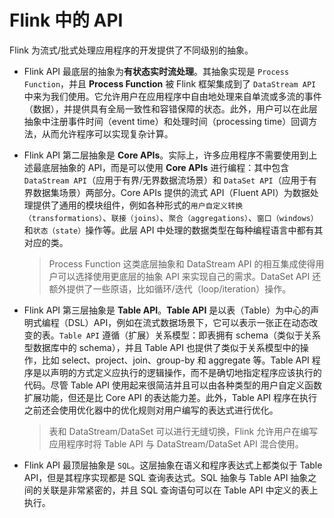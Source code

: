 # Flink 中的 API

Flink 为流式/批式处理应用程序的开发提供了不同级别的抽象。

- Flink API 最底层的抽象为**有状态实时流处理**。其抽象实现是 `Process Function`，并且 **Process Function** 被 Flink 框架集成到了 `DataStream API` 中来为我们使用。它允许用户在应用程序中自由地处理来自单流或多流的事件（数据），并提供具有全局一致性和容错保障的状态。此外，用户可以在此层抽象中注册事件时间（event time）和处理时间（processing time）回调方法，从而允许程序可以实现复杂计算。

- Flink API 第二层抽象是 **Core APIs**。实际上，许多应用程序不需要使用到上述最底层抽象的 API，而是可以使用 **Core APIs** 进行编程：其中包含 `DataStream API`（应用于有界/无界数据流场景）和 `DataSet API`（应用于有界数据集场景）两部分。Core APIs 提供的流式 API（Fluent API）为数据处理提供了通用的模块组件，例如各种形式的`用户自定义转换（transformations）`、`联接（joins）`、`聚合（aggregations）`、`窗口（windows）`和`状态（state）`操作等。此层 API 中处理的数据类型在每种编程语言中都有其对应的类。
    > Process Function 这类底层抽象和 DataStream API 的相互集成使得用户可以选择使用更底层的抽象 API 来实现自己的需求。DataSet API 还额外提供了一些原语，比如循环/迭代（loop/iteration）操作。

- Flink API 第三层抽象是 **Table API**。**Table API** 是以表（Table）为中心的声明式编程（DSL）API，例如在流式数据场景下，它可以表示一张正在动态改变的表。`Table API` 遵循（扩展）关系模型：即表拥有 schema（类似于关系型数据库中的 schema），并且 Table API 也提供了类似于关系模型中的操作，比如 select、project、join、group-by 和 aggregate 等。Table API 程序是以声明的方式定义应执行的逻辑操作，而不是确切地指定程序应该执行的代码。尽管 Table API 使用起来很简洁并且可以由各种类型的用户自定义函数扩展功能，但还是比 Core API 的表达能力差。此外，Table API 程序在执行之前还会使用优化器中的优化规则对用户编写的表达式进行优化。
    >表和 DataStream/DataSet 可以进行无缝切换，Flink 允许用户在编写应用程序时将 Table API 与 DataStream/DataSet API 混合使用。

- Flink API 最顶层抽象是 `SQL`。这层抽象在语义和程序表达式上都类似于 Table API，但是其程序实现都是 SQL 查询表达式。SQL 抽象与 Table API 抽象之间的关联是非常紧密的，并且 SQL 查询语句可以在 Table API 中定义的表上执行。

